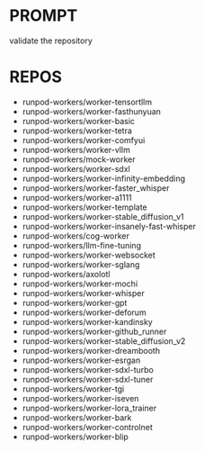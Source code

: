# PROMPT

validate the repository

# REPOS

- runpod-workers/worker-tensortllm
- runpod-workers/worker-fasthunyuan
- runpod-workers/worker-basic
- runpod-workers/worker-tetra
- runpod-workers/worker-comfyui
- runpod-workers/worker-vllm
- runpod-workers/mock-worker
- runpod-workers/worker-sdxl
- runpod-workers/worker-infinity-embedding
- runpod-workers/worker-faster_whisper
- runpod-workers/worker-a1111
- runpod-workers/worker-template
- runpod-workers/worker-stable_diffusion_v1
- runpod-workers/worker-insanely-fast-whisper
- runpod-workers/cog-worker
- runpod-workers/llm-fine-tuning
- runpod-workers/worker-websocket
- runpod-workers/worker-sglang
- runpod-workers/axolotl
- runpod-workers/worker-mochi
- runpod-workers/worker-whisper
- runpod-workers/worker-gpt
- runpod-workers/worker-deforum
- runpod-workers/worker-kandinsky
- runpod-workers/worker-github_runner
- runpod-workers/worker-stable_diffusion_v2
- runpod-workers/worker-dreambooth
- runpod-workers/worker-esrgan
- runpod-workers/worker-sdxl-turbo
- runpod-workers/worker-sdxl-tuner
- runpod-workers/worker-tgi
- runpod-workers/worker-iseven
- runpod-workers/worker-lora_trainer
- runpod-workers/worker-bark
- runpod-workers/worker-controlnet
- runpod-workers/worker-blip
